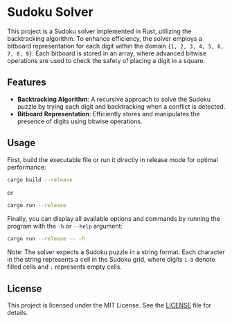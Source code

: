 # Sudoku Solver

This project is a Sudoku solver implemented in Rust, utilizing the backtracking algorithm. To enhance efficiency, the solver employs a bitboard representation for each digit within the domain `{1, 2, 3, 4, 5, 6, 7, 8, 9}`. Each bitboard is stored in an array, where advanced bitwise operations are used to check the safety of placing a digit in a square.

## Features

- **Backtracking Algorithm**: A recursive approach to solve the Sudoku puzzle by trying each digit and backtracking when a conflict is detected.
- **Bitboard Representation**: Efficiently stores and manipulates the presence of digits using bitwise operations.

## Usage

First, build the executable file or run it directly in release mode for optimal performance:

```sh
cargo build --release
```

or

```sh
cargo run --release
```

Finally, you can display all available options and commands by running the program with the `-h` or `--help` argument:

```sh
cargo run --release -- -h
```

Note: The solver expects a Sudoku puzzle in a string format. Each character in the string represents a cell in the Sudoku grid, where digits `1-9` denote filled cells and `.` represents empty cells.

## License

This project is licensed under the MIT License. See the [LICENSE](../LICENSE.md) file for details.
